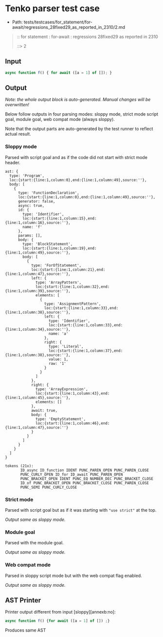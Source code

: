 # Tenko parser test case

- Path: tests/testcases/for_statement/for-await/regressions_28fixed29_as_reported_in_2310/2.md

> :: for statement : for-await : regressions 28fixed29 as reported in 2310
>
> ::> 2

## Input

`````js
async function f() { for await ([a = 1] of []); }
`````

## Output

_Note: the whole output block is auto-generated. Manual changes will be overwritten!_

Below follow outputs in four parsing modes: sloppy mode, strict mode script goal, module goal, web compat mode (always sloppy).

Note that the output parts are auto-generated by the test runner to reflect actual result.

### Sloppy mode

Parsed with script goal and as if the code did not start with strict mode header.

`````
ast: {
  type: 'Program',
  loc:{start:{line:1,column:0},end:{line:1,column:49},source:''},
  body: [
    {
      type: 'FunctionDeclaration',
      loc:{start:{line:1,column:0},end:{line:1,column:49},source:''},
      generator: false,
      async: true,
      id: {
        type: 'Identifier',
        loc:{start:{line:1,column:15},end:{line:1,column:16},source:''},
        name: 'f'
      },
      params: [],
      body: {
        type: 'BlockStatement',
        loc:{start:{line:1,column:19},end:{line:1,column:49},source:''},
        body: [
          {
            type: 'ForOfStatement',
            loc:{start:{line:1,column:21},end:{line:1,column:47},source:''},
            left: {
              type: 'ArrayPattern',
              loc:{start:{line:1,column:32},end:{line:1,column:39},source:''},
              elements: [
                {
                  type: 'AssignmentPattern',
                  loc:{start:{line:1,column:33},end:{line:1,column:38},source:''},
                  left: {
                    type: 'Identifier',
                    loc:{start:{line:1,column:33},end:{line:1,column:34},source:''},
                    name: 'a'
                  },
                  right: {
                    type: 'Literal',
                    loc:{start:{line:1,column:37},end:{line:1,column:38},source:''},
                    value: 1,
                    raw: '1'
                  }
                }
              ]
            },
            right: {
              type: 'ArrayExpression',
              loc:{start:{line:1,column:43},end:{line:1,column:45},source:''},
              elements: []
            },
            await: true,
            body: {
              type: 'EmptyStatement',
              loc:{start:{line:1,column:46},end:{line:1,column:47},source:''}
            }
          }
        ]
      }
    }
  ]
}

tokens (21x):
       ID_async ID_function IDENT PUNC_PAREN_OPEN PUNC_PAREN_CLOSE
       PUNC_CURLY_OPEN ID_for ID_await PUNC_PAREN_OPEN
       PUNC_BRACKET_OPEN IDENT PUNC_EQ NUMBER_DEC PUNC_BRACKET_CLOSE
       ID_of PUNC_BRACKET_OPEN PUNC_BRACKET_CLOSE PUNC_PAREN_CLOSE
       PUNC_SEMI PUNC_CURLY_CLOSE
`````

### Strict mode

Parsed with script goal but as if it was starting with `"use strict"` at the top.

_Output same as sloppy mode._

### Module goal

Parsed with the module goal.

_Output same as sloppy mode._

### Web compat mode

Parsed in sloppy script mode but with the web compat flag enabled.

_Output same as sloppy mode._

## AST Printer

Printer output different from input [sloppy][annexb:no]:

````js
async function f() {for await ([a = 1] of []) ;}
````

Produces same AST
